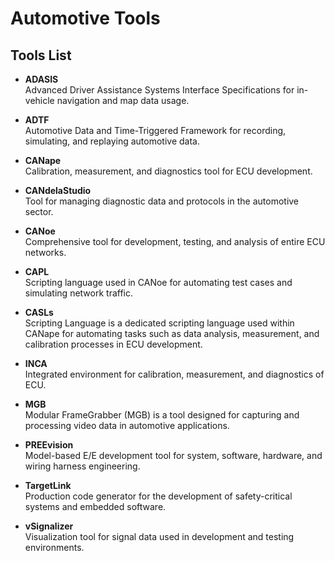 # Automotive Tools

## Tools List

- **ADASIS**  
  Advanced Driver Assistance Systems Interface Specifications for in-vehicle navigation and map data usage.

- **ADTF**  
  Automotive Data and Time-Triggered Framework for recording, simulating, and replaying automotive data.

- **CANape**  
  Calibration, measurement, and diagnostics tool for ECU development.

- **CANdelaStudio**  
  Tool for managing diagnostic data and protocols in the automotive sector.

- **CANoe**  
  Comprehensive tool for development, testing, and analysis of entire ECU networks.

- **CAPL**  
  Scripting language used in CANoe for automating test cases and simulating network traffic.

- **CASLs**  
Scripting Language is a dedicated scripting language used within CANape for automating tasks such as data analysis, measurement, and calibration processes in ECU development. 

- **INCA**  
  Integrated environment for calibration, measurement, and diagnostics of ECU.

- **MGB**  
  Modular FrameGrabber (MGB) is a tool designed for capturing and processing video data in automotive applications.

- **PREEvision**  
  Model-based E/E development tool for system, software, hardware, and wiring harness engineering.

- **TargetLink**  
  Production code generator for the development of safety-critical systems and embedded software.

- **vSignalizer**  
  Visualization tool for signal data used in development and testing environments.